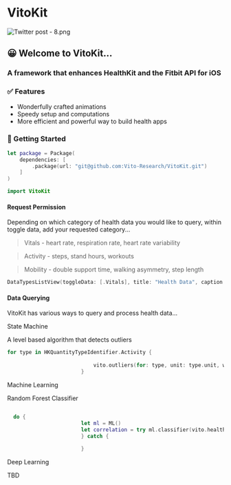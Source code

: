 # VitoKit

![Twitter post - 8.png](https://res.craft.do/user/full/23a03a79-af5e-1af9-b4ff-27170389b6b1/doc/AB3125ED-4677-462B-B685-7579F290E38A/07815B4B-95A1-4CA6-91E7-F8EC17B9F535_2/If1dhMo7DxNcxeSQOlh06ZSAVZAyFSexxVGsRVqnnhgz/Twitter%20post%20-%208.png)

## 😀 Welcome to VitoKit...

### A framework that enhances HealthKit and the Fitbit API for iOS

### ✅ Features

- Wonderfully crafted animations
- Speedy setup and computations
- More efficient and powerful way to build health apps

### 🚀 Getting Started

```swift
let package = Package(
    dependencies: [
        .package(url: "git@github.com:Vito-Research/VitoKit.git")
    ]
)

import VitoKit

```

#### Request Permission

Depending on which category of health data you would like to query, within toggle data, add your requested category...

> Vitals - heart rate, respiration rate, heart rate variability

> Activity - steps, stand hours, workouts

> Mobility - double support time, walking asymmetry, step length

```swift
DataTypesListView(toggleData: [.Vitals], title: "Health Data", caption: "Why we need this data...")
```

#### Data Querying

VitoKit has various ways to query and process health data...

State Machine

A level based algorithm that detects outliers

```swift
for type in HKQuantityTypeIdentifier.Activity {
                            
                            vito.outliers(for: type, unit: type.unit, with: Date().addingTimeInterval(.month * 4), to: Date(), filterToActivity: .active)
                        }
```

Machine Learning

Random Forest Classifier

```swift

  do {
                        let ml = ML()
                        let correlation = try ml.classifier(vito.healthData)
                        } catch {
                            
                        }
```

Deep Learning

TBD


